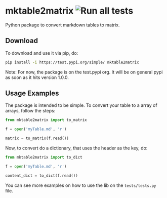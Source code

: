 # mktable2matrix ![Run all tests](https://github.com/Guilhermeslucas/mktable2matrix/workflows/Run%20all%20tests/badge.svg?branch=main)

Python package to convert markdown tables to matrix.

## Download

To download and use it via pip, do:

``` sh
pip install -i https://test.pypi.org/simple/ mktable2matrix
```

Note: For now, the package is on the test.pypi org. It will be on general pypi
as soon as it hits version 1.0.0.

## Usage Examples

The package is intended to be simple. To convert your table to a array of arrays, follow
the steps:

``` python
from mktable2matrix import to_matrix

f = open('myTable.md', 'r')

matrix = to_matrix(f.read())

```

Now, to convert do a dictionary, that uses the header as the key, do:

``` python
from mktable2matrix import to_dict

f = open('myTable.md', 'r')

content_dict = to_dict(f.read())

```

You can see more examples on how to use the lib on the ```tests/tests.py``` file.

